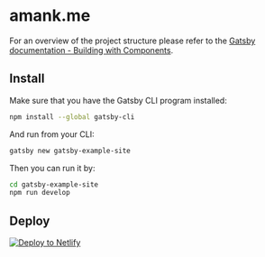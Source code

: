 # amank.me

For an overview of the project structure please refer to the [Gatsby documentation - Building with Components](https://www.gatsbyjs.org/docs/building-with-components/).

## Install

Make sure that you have the Gatsby CLI program installed:

```sh
npm install --global gatsby-cli
```

And run from your CLI:

```sh
gatsby new gatsby-example-site
```

Then you can run it by:

```sh
cd gatsby-example-site
npm run develop
```

## Deploy

[![Deploy to Netlify](https://www.netlify.com/img/deploy/button.svg)](https://app.netlify.com/start/deploy?repository=https://github.com/gatsbyjs/gatsby-starter-default)
